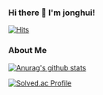 ### Hi there 👋 I'm jonghui!
[![Hits](https://hits.seeyoufarm.com/api/count/incr/badge.svg?url=https%3A%2F%2Fgithub.com%2Fhie6953&count_bg=%23C6698C&title_bg=%23601F1F&icon=&icon_color=%23E7E7E7&title=hits&edge_flat=false)](https://hits.seeyoufarm.com)

### About Me

[![Anurag's github stats](https://github-readme-stats.vercel.app/api?username=hie6953&show_icons=true&theme=synthwave)](https://github.com/anuraghazra/github-readme-stats)

[![Solved.ac Profile](http://mazassumnida.wtf/api/v2/generate_badge?boj=hie6953)](https://solved.ac/hie6953/)

<!--
**hie6953/hie6953** is a ✨ _special_ ✨ repository because its `README.md` (this file) appears on your GitHub profile.

Here are some ideas to get you started:

- 🔭 I’m currently working on ...
- 🌱 I’m currently learning ...
- 👯 I’m looking to collaborate on ...
- 🤔 I’m looking for help with ...
- 💬 Ask me about ...
- 📫 How to reach me: ...
- 😄 Pronouns: ...
- ⚡ Fun fact: ...
-->
